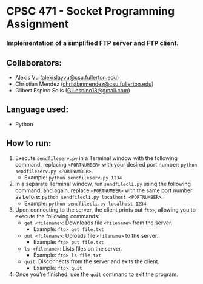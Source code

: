 # CPSC 471 - Socket Programming Assignment
### Implementation of a simplified FTP server and FTP client.


## Collaborators:
* Alexis Vu (alexislayvu@csu.fullerton.edu)
* Christian Mendez (christianmendez@csu.fullerton.edu)
* Gilbert Espino Solis (Gil.espino18@gmail.com)

## Language used:
* Python

## How to run:
1) Execute `sendfileserv.py` in a Terminal window with the following command, replacing `<PORTNUMBER>` with your desired port number: `python sendfileserv.py <PORTNUMBER>`.
    - Example: `python sendfileserv.py 1234`
2) In a separate Terminal window, run `sendfilecli.py` using the following command, and again, replace `<PORTNUMBER>` with the same port number as before: `python sendfilecli.py localhost <PORTNUMBER>`.
    - Example: `python sendfilecli.py localhost 1234`
3) Upon connecting to the server, the client prints out `ftp>`, allowing you to execute the following commands:
    - `get <filename>`: Downloads file `<filename>` from the server.
        - Example: `ftp> get file.txt`
    - `put <filename>`: Uploads file `<filename>` to the server.
        - Example: `ftp> put file.txt`
    - `ls <filename>`: Lists files on the server.
        - Example: `ftp> ls file.txt`
    - `quit`: Disconnects from the server and exits the client.
        - Example: `ftp> quit`
4) Once you're finished, use the `quit` command to exit the program.

